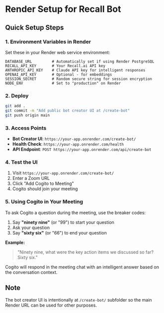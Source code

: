 # Render Setup for Recall Bot

## Quick Setup Steps

### 1. Environment Variables in Render
Set these in your Render web service environment:

```
DATABASE_URL         # Automatically set if using Render PostgreSQL
RECALL_API_KEY       # Your Recall.ai API key
ANTHROPIC_API_KEY    # Claude API key for intelligent responses
OPENAI_API_KEY       # Optional - for embeddings
SESSION_SECRET       # Random secure string for session encryption
NODE_ENV             # Set to "production" on Render
```

### 2. Deploy
```bash
git add .
git commit -m "Add public bot creator UI at /create-bot"
git push origin main
```

### 3. Access Points
- **Bot Creator UI**: `https://your-app.onrender.com/create-bot/`
- **Health Check**: `https://your-app.onrender.com/health`
- **API Endpoint**: `POST https://your-app.onrender.com/api/create-bot`

### 4. Test the UI
1. Visit `https://your-app.onrender.com/create-bot/`
2. Enter a Zoom URL
3. Click "Add Cogito to Meeting"
4. Cogito should join your meeting

### 5. Using Cogito in Your Meeting

To ask Cogito a question during the meeting, use the breaker codes:

1. Say **"ninety nine"** (or "99") to start your question
2. Ask your question
3. Say **"sixty six"** (or "66") to end your question

**Example:**
> "Ninety nine, what were the key action items we discussed so far? Sixty six."

Cogito will respond in the meeting chat with an intelligent answer based on the conversation context.

## Note
The bot creator UI is intentionally at `/create-bot/` subfolder so the main Render URL can be used for other purposes.
